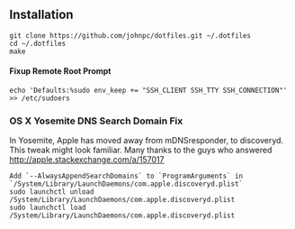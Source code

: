 ## Installation

    git clone https://github.com/johnpc/dotfiles.git ~/.dotfiles
    cd ~/.dotfiles
    make

#### Fixup Remote Root Prompt

    echo 'Defaults:%sudo env_keep += "SSH_CLIENT SSH_TTY SSH_CONNECTION"' >> /etc/sudoers

### OS X Yosemite DNS Search Domain Fix
In Yosemite, Apple has moved away from mDNSresponder, to discoveryd. This tweak might look familiar. Many thanks to the guys who answered http://apple.stackexchange.com/a/157017

    Add `--AlwaysAppendSearchDomains` to `ProgramArguments` in `/System/Library/LaunchDaemons/com.apple.discoveryd.plist`
    sudo launchctl unload /System/Library/LaunchDaemons/com.apple.discoveryd.plist
    sudo launchctl load /System/Library/LaunchDaemons/com.apple.discoveryd.plist
